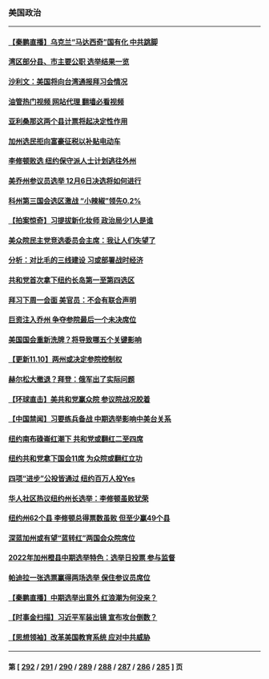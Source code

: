 ### 美国政治
---
#### [【秦鹏直播】乌克兰“马达西奇”国有化 中共跳脚](../../pages/ncid1078159/n13863741.md?11111245) 
#### [湾区部分县、市主要公职 选举结果一览](../../pages/ncid1078159/n13863841.md?11111245) 
#### [沙利文：美国将向台湾通报拜习会情况](../../pages/ncid1078159/n13863804.md?11111245) 
#### [油管热门视频 网站代理 翻墙必看视频](http://150.230.27.170:81/youtube.html?11111245)
#### [亚利桑那这两个县计票将起决定性作用](../../pages/ncid1078159/n13863648.md?11111245) 
#### [加州选民拒向富豪征税以补贴电动车](../../pages/ncid1078159/n13863780.md?11111245) 
#### [李修顿败选 纽约保守派人士计划逃往外州](../../pages/ncid1078159/n13863687.md?11111245) 
#### [美乔州参议员选举 12月6日决选将如何进行](../../pages/ncid1078159/n13863745.md?11111245) 
#### [科州第三国会选区激战 “小辣椒”领先0.2%](../../pages/ncid1078159/n13863689.md?11111245) 
#### [【拍案惊奇】习提拔新化妆师 政治局少1人是谁](../../pages/ncid1078159/n13863516.md?11111245) 
#### [美众院民主党竞选委员会主席：我让人们失望了](../../pages/ncid1078159/n13863675.md?11111245) 
#### [分析：对比毛的三线建设 习或部署战时经济](../../pages/ncid1078159/n13863670.md?11111245) 
#### [共和党首次拿下纽约长岛第一至第四选区](../../pages/ncid1078159/n13862858.md?11111245) 
#### [拜习下周一会面 美官员：不会有联合声明](../../pages/ncid1078159/n13863638.md?11111245) 
#### [巨资注入乔州 争夺参院最后一个未决席位](../../pages/ncid1078159/n13861445.md?11111245) 
#### [美国国会重新洗牌？将导致哪五个关键影响](../../pages/ncid1078159/n13863390.md?11111245) 
#### [【更新11.10】两州或决定参院控制权](../../pages/ncid1078159/n13863384.md?11111245) 
#### [赫尔松大撤退？拜登：俄军出了实际问题](../../pages/ncid1078159/n13863391.md?11111245) 
#### [【环球直击】美共和党赢众院 参议院战况胶着](../../pages/ncid1078159/n13862826.md?11111245) 
#### [【中国禁闻】习要练兵备战 中期选举影响中美台关系](../../pages/ncid1078159/n13862823.md?11111245) 
#### [纽约南布碌崙红潮下 共和党或翻红二至四席](../../pages/ncid1078159/n13863128.md?11111245) 
#### [纽约共和党拿下国会11席 为众院或翻红立功](../../pages/ncid1078159/n13863124.md?11111245) 
#### [四项“进步”公投皆通过 纽约百万人投Yes](../../pages/ncid1078159/n13863100.md?11111245) 
#### [华人社区热议纽约州长选举：李修顿虽败犹荣](../../pages/ncid1078159/n13863096.md?11111245) 
#### [纽约州62个县 李修顿总得票数虽败 但至少赢49个县](../../pages/ncid1078159/n13863130.md?11111245) 
#### [深蓝加州或有望“蓝转红”两国会众院席位](../../pages/ncid1078159/n13863139.md?11111245) 
#### [2022年加州橙县中期选举特色：选举日投票 参与监督](../../pages/ncid1078159/n13863121.md?11111245) 
#### [帕迪拉一张选票赢得两场选举 保住参议员席位](../../pages/ncid1078159/n13863009.md?11111245) 
#### [【秦鹏直播】中期选举出意外 红浪潮为何没来？](../../pages/ncid1078159/n13862907.md?11111245) 
#### [【时事金扫描】习近平军装出镜 宣布攻台倒数？](../../pages/ncid1078159/n13862831.md?11111245) 
#### [【思想领袖】改革美国教育系统 应对中共威胁](../../pages/ncid1078159/n13846273.md?11111245) 

---
#### 第 [ [292](./292.md?11111245) / [291](./291.md?11111245) / [290](./290.md?11111245) / [289](./289.md?11111245) / [288](./288.md?11111245) / [287](./287.md?11111245) / [286](./286.md?11111245) / [285](./285.md?11111245) ] 页
